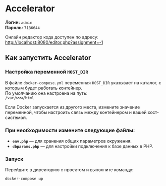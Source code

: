# Accelerator

**Логин:** `admin`  
**Пароль:** `7136644`  

Онлайн редактор кода доступен по адресу: [http://localhost:8080/editor.php?assignment=-1](http://localhost:8080/editor.php?assignment=-1)

## Как запустить Accelerator

### Настройка переменной `HOST_DIR`
В файле `docker-compose.yml` переменная `HOST_DIR` указывает на каталог, с которым будет работать контейнер.  
По умолчанию она настроена на путь:  
`/var/www/html`  

Если Docker запускается из другого места, измените значение переменной, чтобы настроить связь между контейнером и вашей хост-системой.  


### При необходимости измените следующие файлы:

- **`env.php`** — для хранения общих параметров окружения.  
- **`dbparams.php`** — для настройки подключения к базе данных в PHP.  


### Запуск

Перейдите в директорию с проектом и выполните команду:

```bash
docker-compose up
